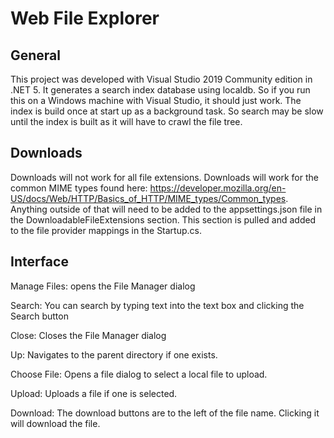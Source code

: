 ﻿# Web File Explorer

## General

This project was developed with Visual Studio 2019 Community edition in .NET 5. It generates a search index database
using localdb. So if you run this on a Windows machine with Visual Studio, it should just work. The index is build
once at start up as a background task. So search may be slow until the index is built as it will have to crawl the
file tree.

## Downloads

Downloads will not work for all file extensions. Downloads will work for the common MIME types found here: 
https://developer.mozilla.org/en-US/docs/Web/HTTP/Basics_of_HTTP/MIME_types/Common_types. Anything outside 
of that will need to be added to the appsettings.json file in the DownloadableFileExtensions section. This section is pulled and added 
to the file provider mappings in the Startup.cs.

## Interface

Manage Files: opens the File Manager dialog

Search: You can search by typing text into the text box and clicking the Search button 

Close: Closes the File Manager dialog

Up: Navigates to the parent directory if one exists.

Choose File: Opens a file dialog to select a local file to upload.

Upload: Uploads a file if one is selected.

Download: The download buttons are to the left of the file name. Clicking it will download the file.